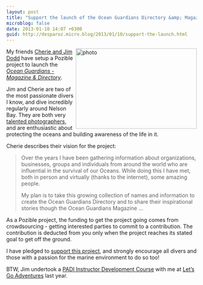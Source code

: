 ```yaml
---
layout: post
title: "Support the launch of the Ocean Guardians Directory &amp; Magazine"
microblog: false
date: 2013-01-10 14:07 +0300
guid: http://desparoz.micro.blog/2013/01/10/support-the-launch.html
---
```

<p><a href="http://www.flickr.com/photos/jimdodduwphotography/"><img id="photo" height="212" alt="photo" align="right" width="320" src="http://desparoz.me/uploads/2017/ef8127fb65.jpg" /></a>
My friends <a href="http://oceanguardians.com.au/about-us/">Cherie and Jim Dodd</a> have setup a Pozible project to launch the <a href="http://pozible.com/oceanguardians"><em>Ocean Guardians - Magazine &amp; Directory</em></a>.</p>
<p>Jim and Cherie are two of the most passionate divers I know, and dive incredibly regularly around Nelson Bay. They are both very <a href="http://www.flickr.com/photos/jimdodduwphotography/">talented photographers</a>, and are enthusiastic about protecting the oceans and building awareness of the life in it.</p>
<p>Cherie describes their vision for the project:</p>
<blockquote><p>Over the years I have been gathering information about organizations, businesses, groups and individuals from around the world who are influential in the survival of our Oceans. While doing this I have met, both in person and virtually (thanks to the internet), some amazing people.</p>
<p>My plan is to take this growing collection of names and information to create the Ocean Guardians Directory and to share their inspirational stories though the Ocean Guardians Magazine …</p></blockquote>
<p>As a Pozible project, the funding to get the project going comes from crowdsourcing - getting interested parties to commit to a contribution. The contribution is deducted from you only when the project reaches its stated goal to get off the ground.</p>
<p>I have pledged to <a href="http://pozible.com/oceanguardians">support this project</a>, and strongly encourage all divers and those with a passion for the marine environment to do so too!</p>
<p>BTW, Jim undertook a <a href="http://www.divingidc.com/idc/">PADI Instructor Development Course</a> with me at <a href="http://letsgoadventures.com.au">Let’s Go Adventures</a> last year.</p>
